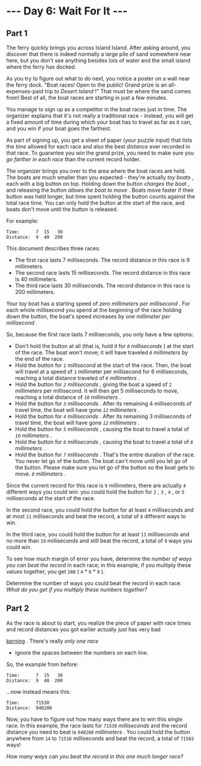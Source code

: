 # --- Day 6: Wait For It ---

## Part 1



The ferry quickly brings you across Island Island. After asking around, you discover that there is indeed normally a large pile of sand somewhere near here, but you don't see anything besides lots of water and the small island where the ferry has docked.

As you try to figure out what to do next, you notice a poster on a wall near the ferry dock. "Boat races! Open to the public! Grand prize is an all-expenses-paid trip to
*Desert Island*
!" That must be where the sand comes from! Best of all, the boat races are starting in just a few minutes.

You manage to sign up as a competitor in the boat races just in time. The organizer explains that it's not really a traditional race - instead, you will get a fixed amount of time during which your boat has to travel as far as it can, and you win if your boat goes the farthest.

As part of signing up, you get a sheet of paper (your puzzle input) that lists the
*time*
allowed for each race and also the best
*distance*
ever recorded in that race. To guarantee you win the grand prize, you need to make sure you
*go farther in each race*
than the current record holder.

The organizer brings you over to the area where the boat races are held. The boats are much smaller than you expected - they're actually
*toy boats*
, each with a big button on top. Holding down the button
*charges the boat*
, and releasing the button
*allows the boat to move*
. Boats move faster if their button was held longer, but time spent holding the button counts against the total race time. You can only hold the button at the start of the race, and boats don't move until the button is released.

For example:

```
Time:      7  15   30
Distance:  9  40  200

```

This document describes three races:

* The first race lasts 7 milliseconds. The record distance in this race is 9 millimeters.
* The second race lasts 15 milliseconds. The record distance in this race is 40 millimeters.
* The third race lasts 30 milliseconds. The record distance in this race is 200 millimeters.

Your toy boat has a starting speed of
*zero millimeters per millisecond*
. For each whole millisecond you spend at the beginning of the race holding down the button, the boat's speed increases by
*one millimeter per millisecond*
.

So, because the first race lasts 7 milliseconds, you only have a few options:

* Don't hold the button at all (that is, hold it for
  *`0`
  milliseconds*
  ) at the start of the race. The boat won't move; it will have traveled
  *`0`
  millimeters*
  by the end of the race.
* Hold the button for
  *`1`
  millisecond*
  at the start of the race. Then, the boat will travel at a speed of
  `1`
  millimeter per millisecond for 6 milliseconds, reaching a total distance traveled of
  *`6`
  millimeters*
  .
* Hold the button for
  *`2`
  milliseconds*
  , giving the boat a speed of
  `2`
  millimeters per millisecond. It will then get 5 milliseconds to move, reaching a total distance of
  *`10`
  millimeters*
  .
* Hold the button for
  *`3`
  milliseconds*
  . After its remaining 4 milliseconds of travel time, the boat will have gone
  *`12`
  millimeters*
  .
* Hold the button for
  *`4`
  milliseconds*
  . After its remaining 3 milliseconds of travel time, the boat will have gone
  *`12`
  millimeters*
  .
* Hold the button for
  *`5`
  milliseconds*
  , causing the boat to travel a total of
  *`10`
  millimeters*
  .
* Hold the button for
  *`6`
  milliseconds*
  , causing the boat to travel a total of
  *`6`
  millimeters*
  .
* Hold the button for
  *`7`
  milliseconds*
  . That's the entire duration of the race. You never let go of the button. The boat can't move until you let go of the button. Please make sure you let go of the button so the boat gets to move.
  *`0`
  millimeters*
  .

Since the current record for this race is
`9`
millimeters, there are actually
`4`
different ways you could win: you could hold the button for
`2`
,
`3`
,
`4`
, or
`5`
milliseconds at the start of the race.

In the second race, you could hold the button for at least
`4`
milliseconds and at most
`11`
milliseconds and beat the record, a total of
`8`
different ways to win.

In the third race, you could hold the button for at least
`11`
milliseconds and no more than
`19`
milliseconds and still beat the record, a total of
`9`
ways you could win.

To see how much margin of error you have, determine the
*number of ways you can beat the record*
in each race; in this example, if you multiply these values together, you get
`288`
(
`4`
\*
`8`
\*
`9`
).

Determine the number of ways you could beat the record in each race.
*What do you get if you multiply these numbers together?*




## Part 2



As the race is about to start, you realize the piece of paper with race times and record distances you got earlier actually just has
very bad

[kerning](https://en.wikipedia.org/wiki/Kerning)
. There's really
*only one race*
- ignore the spaces between the numbers on each line.

So, the example from before:

```
Time:      7  15   30
Distance:  9  40  200

```

...now instead means this:

```
Time:      71530
Distance:  940200

```

Now, you have to figure out how many ways there are to win this single race. In this example, the race lasts for
*`71530`
milliseconds*
and the record distance you need to beat is
*`940200`
millimeters*
. You could hold the button anywhere from
`14`
to
`71516`
milliseconds and beat the record, a total of
`71503`
ways!

*How many ways can you beat the record in this one much longer race?*




